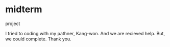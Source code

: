 # midterm
project

I tried to coding with my pathner, Kang-won.
And we are recieved help. But, we could complete. Thank you.

